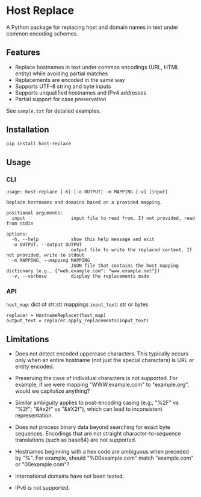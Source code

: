 # Host Replace

A Python package for replacing host and domain names in text under common encoding schemes.

## Features

- Replace hostnames in text under common encodings (URL, HTML entity) while avoiding partial matches
- Replacements are encoded in the same way
- Supports UTF-8 string and byte inputs
- Supports unqualified hostnames and IPv4 addresses
- Partial support for case preservation

See `sample.txt` for detailed examples.

## Installation

```bash
pip install host-replace
```

## Usage

### CLI

```
usage: host-replace [-h] [-o OUTPUT] -m MAPPING [-v] [input]

Replace hostnames and domains based on a provided mapping.

positional arguments:
  input                 input file to read from. If not provided, read from stdin

options:
  -h, --help            show this help message and exit
  -o OUTPUT, --output OUTPUT
                        output file to write the replaced content. If not provided, write to stdout
  -m MAPPING, --mapping MAPPING
                        JSON file that contains the host mapping dictionary (e.g., {"web.example.com": "www.example.net"})
  -v, --verbose         display the replacements made
```

### API
`host_map`: dict of str:str mappings
`input_text`: str or bytes

```
replacer = HostnameReplacer(host_map)
output_text = replacer.apply_replacements(input_text)
```

## Limitations

- Does not detect encoded uppercase characters. This typically occurs only when an entire hostname (not just the special characters) is URL or entity encoded.

- Preserving the case of individual characters is not supported. For example, if we were mapping "WWW.example.com" to "example.org", would we capitalize anything?

- Similar ambiguity applies to post-encoding casing (e.g., "%2F" vs "%2f"; "&#x2f" vs "&#X2f"), which can lead to inconsistent representation.

- Does not process binary data beyond searching for exact byte sequences. Encodings that are not straight character-to-sequence translations (such as base64) are not supported.

- Hostnames beginning with a hex code are ambiguous when preceded by "%". For example, should "%00example.com" match "example.com" or "00example.com"?

- International domains have not been tested.

- IPv6 is not supported.
